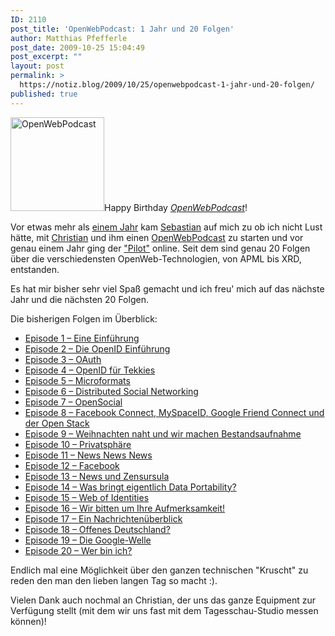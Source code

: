 ```yaml
---
ID: 2110
post_title: 'OpenWebPodcast: 1 Jahr und 20 Folgen'
author: Matthias Pfefferle
post_date: 2009-10-25 15:04:49
post_excerpt: ""
layout: post
permalink: >
  https://notiz.blog/2009/10/25/openwebpodcast-1-jahr-und-20-folgen/
published: true
---
```

<img src="http://notiz.blog/wp-content/uploads/2008/10/openweb-podcast-150x150.jpg" alt="OpenWebPodcast" title="OpenWebPodcast" width="150" height="150" class="alignright size-thumbnail wp-image-1217" />Happy Birthday <em><a href="http://blog.openwebpodcast.de/230/owp21/">OpenWebPodcast</a></em>!

Vor etwas mehr als <a href="http://notiz.blog/2008/10/20/ich-gehe-unter-die-podcaster/">einem Jahr</a> kam <a href="http://twitter.com/pixelsebi">Sebastian</a> auf mich zu ob ich nicht Lust hätte, mit <a href="http://mrtopf.de/blog">Christian</a> und ihm einen <a href="http://www.openwebpodcast.de">OpenWebPodcast</a> zu starten und vor genau einem Jahr ging der <a href="http://blog.openwebpodcast.de/37/episode-1-eine-einfuhrung/">"Pilot"</a> online. Seit dem sind genau 20 Folgen über die verschiedensten OpenWeb-Technologien, von APML bis XRD, entstanden.

Es hat mir bisher sehr viel Spaß gemacht und ich freu' mich auf das nächste Jahr und die nächsten 20 Folgen.

Die bisherigen Folgen im Überblick:

<ul>
	<li><a href="http://blog.openwebpodcast.de/37/episode-1-eine-einfuhrung/" title="Episode 1 – Eine Einführung" rel="bookmark">Episode 1 – Eine Einführung</a></li>
	<li><a href="http://blog.openwebpodcast.de/36/episode-2-die-openid-einfuhrung/" title="Episode 2 – Die OpenID Einführung" rel="bookmark">Episode 2 – Die OpenID Einführung</a></li>
	<li><a href="http://blog.openwebpodcast.de/35/episode-3-oauth/" title="Episode 3 – OAuth" rel="bookmark">Episode 3 – OAuth</a></li>
	<li><a href="http://blog.openwebpodcast.de/33/episode-4-openid-fur-tekkies/" title="Episode 4 – OpenID für Tekkies" rel="bookmark">Episode 4 – OpenID für Tekkies</a></li>
	<li><a href="http://blog.openwebpodcast.de/32/episode-5-microformats/" title="Episode 5 – Microformats" rel="bookmark">Episode 5 – Microformats</a></li>
	<li><a href="http://blog.openwebpodcast.de/31/episode-6-distributed-social-networking/" title="Episode 6 – Distributed Social Networking" rel="bookmark">Episode 6 – Distributed Social Networking</a></li>
	<li><a href="http://blog.openwebpodcast.de/30/episode-7-opensocial/" title="Episode 7 – OpenSocial" rel="bookmark">Episode 7 – OpenSocial</a></li>
	<li><a href="http://blog.openwebpodcast.de/28/episode-8-facebook-connect-myspaceid-google-friend-connect-und-der-open-stack/" title="Episode 8 – Facebook Connect, MySpaceID, Google Friend Connect und der Open Stack" rel="bookmark">Episode 8 – Facebook Connect, MySpaceID, Google Friend Connect und der Open Stack</a></li>
	<li><a href="http://blog.openwebpodcast.de/27/episode-9-weihnachten-naht-und-wir-machen-bestandsaufnahme/" title="Episode 9 – Weihnachten naht und wir machen Bestandsaufnahme" rel="bookmark">Episode 9 – Weihnachten naht und wir machen Bestandsaufnahme</a></li>
	<li><a href="http://blog.openwebpodcast.de/26/episode-10-privatsphare/" title="Episode 10 – Privatsphäre" rel="bookmark">Episode 10 – Privatsphäre</a></li>
	<li><a href="http://blog.openwebpodcast.de/25/episode-news-news-news/" title="Episode 11 – News News News" rel="bookmark">Episode 11 – News News News</a></li>
	<li><a href="http://blog.openwebpodcast.de/24/facebook/" title="Episode 12 – Facebook" rel="bookmark">Episode 12 – Facebook</a></li>
	<li><a href="http://blog.openwebpodcast.de/98/episode-13-news-und-zensursula/" title="Episode 13 – News und Zensursula" rel="bookmark">Episode 13 – News und Zensursula</a></li>
	<li><a href="http://blog.openwebpodcast.de/107/episode-14-was-bringt-eigentlich-data-portability/" title="Episode 14 – Was bringt eigentlich Data Portability?" rel="bookmark">Episode 14 – Was bringt eigentlich Data Portability?</a></li>
	<li><a href="http://blog.openwebpodcast.de/115/episode-15-web-of-identities/" title="Episode 15 – Web of Identities" rel="bookmark">Episode 15 – Web of Identities</a></li>
	<li><a href="http://blog.openwebpodcast.de/137/episode-16-wir-bitten-um-ihre-aufmerksamkeit/" title="Episode 16 – Wir bitten um Ihre Aufmerksamkeit!" rel="bookmark">Episode 16 – Wir bitten um Ihre Aufmerksamkeit!</a></li>
	<li><a href="http://blog.openwebpodcast.de/171/owp17/" title="Episode 17 – Ein Nachrichtenüberblick" rel="bookmark">Episode 17 – Ein Nachrichtenüberblick</a></li>
	<li><a href="http://blog.openwebpodcast.de/177/owp18/" title="Episode 18 – Offenes Deutschland?" rel="bookmark">Episode 18 – Offenes Deutschland?</a></li>
	<li><a href="http://blog.openwebpodcast.de/187/owp19/" title="Episode 19 – Die Google-Welle" rel="bookmark">Episode 19 – Die Google-Welle</a></li>
	<li><a href="http://blog.openwebpodcast.de/205/episode-20-wer-bin-ich/" title="Episode 20 – Wer bin ich?" rel="bookmark">Episode 20 – Wer bin ich?</a></li>
</ul>

Endlich mal eine Möglichkeit über den ganzen technischen "Kruscht" zu reden den man den lieben langen Tag so macht :).

Vielen Dank auch nochmal an Christian, der uns das ganze Equipment zur Verfügung stellt (mit dem wir uns fast mit dem Tagesschau-Studio messen können)!